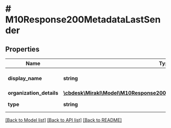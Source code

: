 # # M10Response200MetadataLastSender

## Properties

Name | Type | Description | Notes
------------ | ------------- | ------------- | -------------
**display_name** | **string** | Sender display name | [optional]
**organization_details** | [**\cbdesk\Mirakl\Model\M10Response200MetadataLastSenderOrganizationDetails**](M10Response200MetadataLastSenderOrganizationDetails.md) |  | [optional]
**type** | **string** | Sender type | [optional]

[[Back to Model list]](../../README.md#models) [[Back to API list]](../../README.md#endpoints) [[Back to README]](../../README.md)
